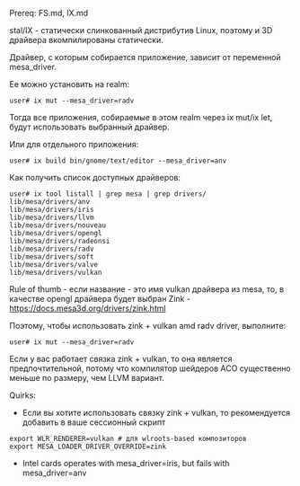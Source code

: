 Prereq: FS.md, IX.md

stal/IX - статически слинкованный дистрибутив Linux, поэтому и 3D драйвера вкомпилированы статически.

Драйвер, с которым собирается приложение, зависит от переменной mesa_driver.

Ее можно установить на realm:

```shell
user# ix mut --mesa_driver=radv
```

Тогда все приложения, собираемые в этом realm через ix mut/ix let, будут использовать выбранный драйвер.

Или для отдельного приложения:

```shell
user# ix build bin/gnome/text/editor --mesa_driver=anv
```

Как получить список доступных драйверов:

```
user# ix tool listall | grep mesa | grep drivers/
lib/mesa/drivers/anv
lib/mesa/drivers/iris
lib/mesa/drivers/llvm
lib/mesa/drivers/nouveau
lib/mesa/drivers/opengl
lib/mesa/drivers/radeonsi
lib/mesa/drivers/radv
lib/mesa/drivers/soft
lib/mesa/drivers/valve
lib/mesa/drivers/vulkan
```

Rule of thumb - если название - это имя vulkan драйвера из mesa, то, в качестве opengl драйвера будет выбран Zink - https://docs.mesa3d.org/drivers/zink.html

Поэтому, чтобы использовать zink + vulkan amd radv driver, выполните:

```shell
user# ix mut --mesa_driver=radv
```

Если у вас работает связка zink + vulkan, то она является предпочтительной, потому что компилятор шейдеров ACO существенно меньше по размеру, чем LLVM вариант.

Quirks:
* Если вы хотите использовать связку zink + vulkan, то рекомендуется добавить в ваше сессионный скрипт 
```shell
export WLR_RENDERER=vulkan # для wlroots-based композиторов
export MESA_LOADER_DRIVER_OVERRIDE=zink
```
* Intel cards operates with mesa_driver=iris, but fails with mesa_driver=anv
